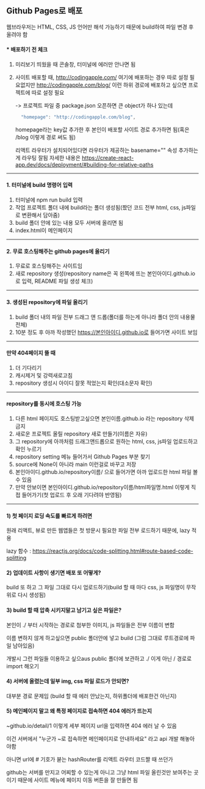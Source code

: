 ## Github Pages로 배포

웹브라우저는 HTML, CSS, JS 언어만 해석 가능하기 때문에 build하여 파일 변경 후 올려야 함

<h4>* 배포하기 전 체크</h4>

1) 미리보기 띄웠을 때 콘솔창, 터미널에 에러만 안나면 됨
2) 사이트 배포할 때, http://codingapple.com/ 여기에 배포하는 경우 따로 설정 필요없지만 http://codingapple.com/blog/ 이런 하위 경로에 배포하고 싶으면 프로젝트에 따로 설정 필요
   
   -> 프로젝트 파일 중 package.json 오픈하면 큰 object가 하나 있는데 
      ```javaScript
        "homepage": "http://codingapple.com/blog",
      ```
      homepage라는 key값 추가한 후 본인이 배포할 사이트 경로 추가하면 됨(혹은 /blog 이렇게 경로 써도 됨)
      
      리액트 라우터가 설치되어있다면 라우터가 제공하는 basename="" 속성 추가하는게 라우팅 잘됨
      자세한 내용은 https://create-react-app.dev/docs/deployment/#building-for-relative-paths
      
----------------------------------

<h4>1. 터미널에 build 명령어 입력</h4>

1) 터미널에 npm run build 입력
2) 작업 프로젝트 폴더 내에 build라는 폴더 생성됨(짰던 코드 전부 html, css, js파일로 변환해서 담아줌)
3) build 폴더 안에 있는 내용 모두 서버에 올리면 됨
4) index.html이 메인페이지

----------------------------------

<h4>2. 무료 호스팅해주는 github pages에 올리기</h4>

1) 무료로 호스팅해주는 사이트임
2) 새로 repository 생성(repository name은 꼭 왼쪽에 뜨는 본인아이디.github.io로 입력, README 파일 생성 체크)

----------------------------------

<h4>3. 생성된 repository에 파일 올리기</h4>

1) build 폴더 내의 파일 전부 드래그 앤 드롭(폴더를 하는게 아니라 폴더 안의 내용물 전체)
2) 10분 정도 후 아까 작성했던 https://본인아이디.github.io로 들어가면 사이트 보임

----------------------------------

<h4>만약 404페이지 뜰 때</h4>

1) 더 기다리기
2) 캐시제거 및 강력새로고침
3) repository 생성시 아이디 잘못 적었는지 확인(대소문자 확인)

----------------------------------

<h4>repository를 동시에 호스팅 가능</h4>

1) 다른 html 페이지도 호스팅받고싶으면 본인이름.github.io 라는 repository 삭제 금지
2) 새로운 프로젝트 올릴 repository 새로 만들기(이름은 자유)
3) 그 repository에 아까처럼 드래그앤드롭으로 원하는 html, css, js파일 업로드하고 확인 누르기
4) repository setting 메뉴 들어가서 Github Pages 부분 찾기 
5) source에 None이 아니라 main 이런걸로 바꾸고 저장
6) 본인아이디.github.io/repository이름/ 으로 들어가면 아까 업로드한 html 파일 볼 수 있음
7) 만약 안보이면 본인아이디.github.io/repository이름/html파일명.html 이렇게 직접 들어가기(첫 업로드 후 오래 기다려야 반영됨)

----------------------------------

#### 1) 첫 페이지 로딩 속도를 빠르게 하려면

원래 리액트, 뷰로 만든 웹앱들은 첫 방문시 필요한 파일 전부 로드하기 때문에, lazy 적용

lazy 함수 : https://reactjs.org/docs/code-splitting.html#route-based-code-splitting

#### 2) 업데이트 사항이 생기면 배포 또 어떻게?

build 또 하고 그 파일 그대로 다시 업로드하기(build 할 때 마다 css, js 파일명이 무작위로 다시 생성됨)

#### 3) build 할 때 압축 시키지말고 남기고 싶은 파일은?

본인이 ./ 부터 시작하는 경로로 첨부한 이미지, js 파일들은 전부 이름이 변함

이름 변하지 않게 하고싶으면 public 폴더안에 넣고 build (그럼 그대로 루트경로에 파일 남아있음)

개발시 그런 파일들 이용하고 싶으aus public 폴더에 보관하고 ./ 이게 아닌 / 경로로 import 해오기

#### 4) 서버에 올렸는데 일부 img, css 파일 로드가 안되면?

대부분 경로 문제임 (build 할 때 에러 안났는지, 하위폴더에 배포한건 아닌지)

#### 5) 메인페이지 말고 왜 특정 페이지로 접속하면 404 에러가 뜨는지

~github.io/detail/1 이렇게 세부 페이지 url을 입력하면 404 에러 날 수 있음

이건 서버에서 "누군가 ~로 접속하면 메인페이지로 안내하세요" 라고 api 개발 해놓아야함

아니면 url에 # 기호가 붇는 hashRouter를 리액트 라우터 코드짤 때 쓰던가

github는 서버를 만지고 어찌할 수 있는게 아니고 그냥 html 파일 올린것만 보여주는 곳이기 때문에 사이트 메뉴에 페이지 이동 버튼을 잘 만들면 됨
